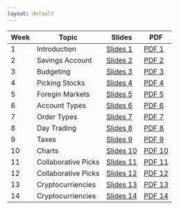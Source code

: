 ```yaml
---
layout: default
---
```


| Week | Topic | Slides | PDF |
|------|-------|--------|-----|
|   1  | Introduction         | [Slides 1](/pfc/week1) | [PDF 1](/week1) |
|   2  | Savings Account      | [Slides 2](/pfc/week2) | [PDF 2](/week2) |
|   3  | Budgeting            | [Slides 3](/pfc/week3) | [PDF 3](/week3) |
|   4  | Picking Stocks       | [Slides 4](/week4)     | [PDF 4](/week4) |
|   5  | Foregin Markets      | [Slides 5](/week5)     | [PDF 5](/week5) |
|   6  | Account Types        | [Slides 6](/week6)     | [PDF 6](/week6) |
|   7  | Order Types          | [Slides 7](/week7)     | [PDF 7](/week7) |
|   8  | Day Trading          | [Slides 8](/week8)     | [PDF 8](/week8) |
|   9  | Taxes                | [Slides 9](/week9)     | [PDF 9](/week9) |
|  10  | Charts               | [Slides 10](/week10)   | [PDF 10](/week10) |
|  11  | Collaborative Picks  | [Slides 11](/week11)   | [PDF 11](/week11) |
|  12  | Collaborative Picks  | [Slides 12](/week12)   | [PDF 12](/week12) |
|  13  | Cryptocurriencies    | [Slides 13](/week13)   | [PDF 13](/week13) |
|  14  | Cryptocurriencies    | [Slides 14](/week14)   | [PDF 14](/week14) |
